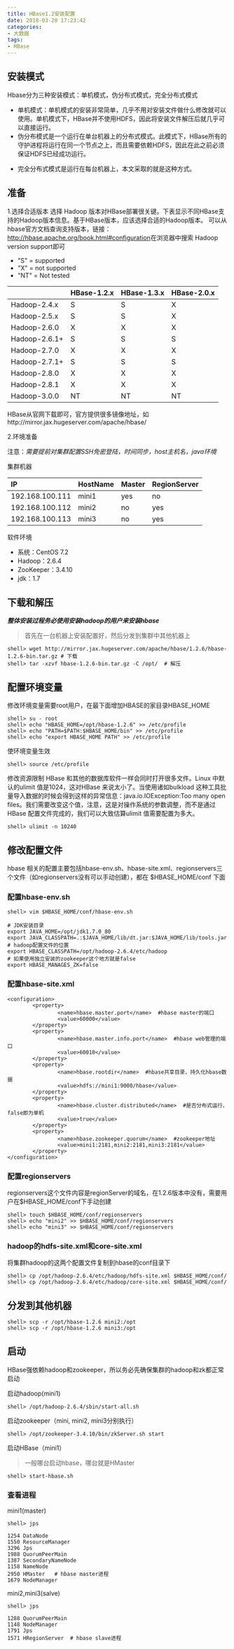 ```yaml
---
title: HBase1.2安装配置
date: 2018-03-20 17:23:42
categories: 
- 大数据
tags:
- HBase 
---
```


## 安装模式

Hbase分为三种安装模式：单机模式，伪分布式模式，完全分布式模式

- 单机模式：单机模式的安装非常简单，几乎不用对安装文件做什么修改就可以使用。单机模式下，HBase并不使用HDFS，因此将安装文件解压后就几乎可以直接运行。
- 伪分布模式是一个运行在单台机器上的分布式模式。此模式下，HBase所有的守护进程将运行在同一个节点之上，而且需要依赖HDFS，因此在此之前必须保证HDFS已经成功运行。
<!--more-->
- 完全分布式模式是运行在每台机器上，本文采取的就是这种方式。

## 准备

1.选择合适版本
选择 Hadoop 版本对HBase部署很关键。下表显示不同HBase支持的Hadoop版本信息。基于HBase版本，应该选择合适的Hadoop版本。
可以从hbase官方文档查询支持版本，链接：<http://hbase.apache.org/book.html#configuration>在浏览器中搜索 Hadoop version support即可
* "S" = supported
* "X" = not supported
* "NT" = Not tested
    
|  |HBase-1.2.x|HBase-1.3.x|HBase-2.0.x|
|:--|-----------|-----------|-----------|
|Hadoop-2.4.x|S|S|X|
|Hadoop-2.5.x|S|S|X|
|Hadoop-2.6.0|X|X|X|
|Hadoop-2.6.1+|S|S|S|
|Hadoop-2.7.0|X|X|X|
|Hadoop-2.7.1+|S|S|S|
|Hadoop-2.8.0|X|X|X|
|Hadoop-2.8.1|X|X|X|
|Hadoop-3.0.0|NT|NT|NT|

HBase从官网下载即可，官方提供很多镜像地址，如http://mirror.jax.hugeserver.com/apache/hbase/

2.环境准备

注意：*需要提前对集群配置SSH免密登陆，时间同步，host主机名，java环境*

集群机器
    
|IP|HostName|Master|RegionServer|
|:-|--------|------|------------|
|192.168.100.111|mini1|yes|no|
|192.168.100.112|mini2|no|yes|
|192.168.100.113|mini3|no|yes|
    
软件环境
* 系统：CentOS 7.2
* Hadoop：2.6.4
* ZooKeeper：3.4.10
* jdk：1.7

## 下载和解压

***整体安装过程务必使用安装hadoop的用户来安装hbase***

> 首先在一台机器上安装配置好，然后分发到集群中其他机器上

```
shell> wget http://mirror.jax.hugeserver.com/apache/hbase/1.2.6/hbase-1.2.6-bin.tar.gz # 下载
shell> tar -xzvf hbase-1.2.6-bin.tar.gz -C /opt/  # 解压
```
## 配置环境变量

修改环境变量需要root用户，在最下面增加HBASE的家目录HBASE_HOME
```
shell> su - root
shell> echo "HBASE_HOME=/opt/hbase-1.2.6" >> /etc/profile
shell> echo "PATH=$PATH:$HBASE_HOME/bin" >> /etc/profile
shell> echo "export HBASE_HOME PATH" >> /etc/profile
```
使环境变量生效
```
shell> source /etc/profile
```
修改资源限制
HBase 和其他的数据库软件一样会同时打开很多文件。Linux 中默认的ulimit 值是1024，这对HBase 来说太小了。当使用诸如bulkload 这种工具批量导入数据的时候会得到这样的异常信息：java.io.IOException:Too many open files。我们需要改变这个值，注意，这是对操作系统的参数调整，而不是通过HBase 配置文件完成的，我们可以大致估算ulimit 值需要配置为多大。
```
shell> ulimit -n 10240
```

## 修改配置文件

hbase 相关的配置主要包括hbase-env.sh、hbase-site.xml、regionservers三个文件（如regionservers没有可以手动创建），都在 $HBASE_HOME/conf 下面

### 配置hbase-env.sh

```
shell> vim $HBASE_HOME/conf/hbase-env.sh  
```

```
# JDK安装目录  
export JAVA_HOME=/opt/jdk1.7.0_80  
export JAVA_CLASSPATH=.:$JAVA_HOME/lib/dt.jar:$JAVA_HOME/lib/tools.jar  
# hadoop配置文件的位置  
export HBASE_CLASSPATH=/opt/hadoop-2.6.4/etc/hadoop  
# 如果使用独立安装的zookeeper这个地方就是false  
export HBASE_MANAGES_ZK=false  
```

### 配置hbase-site.xml

```
<configuration>  
        <property>  
                <name>hbase.master.port</name>  #hbase master的端口
                <value>60000</value>
        </property>
        <property>
                <name>hbase.master.info.port</name>  #hbase web管理的端口
                <value>60010</value>
        </property>
        <property>
                <name>hbase.rootdir</name>  #hbase共享目录，持久化hbase数据
                <value>hdfs://mini1:9000/hbase</value>
        </property>
        <property>
                <name>hbase.cluster.distributed</name>  #是否分布式运行，false即为单机
                <value>true</value>
        </property>
        <property>
                <name>hbase.zookeeper.quorum</name>  #zookeeper地址
                <value>mini1:2181,mini2:2181,mini3:2181</value>
        </property>
</configuration>
```

### 配置regionservers

regionservers这个文件内容是regionServer的域名，在1.2.6版本中没有，需要用户在$HBASE_HOME/conf下手动创建

```
shell> touch $HBASE_HOME/conf/regionservers
shell> echo "mini2" >> $HBASE_HOME/conf/regionservers
shell> echo "mini3" >> $HBASE_HOME/conf/regionservers
```

### hadoop的hdfs-site.xml和core-site.xml

将集群hadoop的这两个配置文件复制到hbase的conf目录下

```
shell> cp /opt/hadoop-2.6.4/etc/hadoop/hdfs-site.xml $HBASE_HOME/conf/
shell> cp /opt/hadoop-2.6.4/etc/hadoop/core-site.xml $HBASE_HOME/conf/
```

## 分发到其他机器

```
shell> scp -r /opt/hbase-1.2.6 mini2:/opt
shell> scp -r /opt/hbase-1.2.6 mini3:/opt
```

## 启动
HBase强依赖hadoop和zookeeper，所以务必先确保集群的hadoop和zk都正常启动

启动hadoop(mini1)

```
shell> /opt/hadoop-2.6.4/sbin/start-all.sh
```

启动zookeeper（mini, mini2, mini3分别执行）

```
shell> /opt/zookeeper-3.4.10/bin/zkServer.sh start
```

启动HBase（mini1）

> 一般哪台启动hbase，哪台就是HMaster

```
shell> start-hbase.sh
```

### 查看进程

mini1(master)

```
shell> jps

1254 DataNode  
1550 ResourceManager  
3296 Jps  
1988 QuorumPeerMain  
1387 SecondaryNameNode  
1158 NameNode  
2950 HMaster   # hbase master进程
1679 NodeManager  
```

mini2,mini3(salve)

```
shell> jps

1288 QuorumPeerMain  
1148 NodeManager  
1791 Jps  
1571 HRegionServer  # hbase slave进程
```